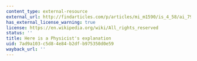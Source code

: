 ```yaml
---
content_type: external-resource
external_url: http://findarticles.com/p/articles/mi_m1590/is_4_58/ai_79967167/
has_external_license_warning: true
license: https://en.wikipedia.org/wiki/All_rights_reserved
status: ''
title: Here is a Physicist's explanation
uid: 7ad9a103-c5d8-4e84-b2df-b975350d0e59
wayback_url: ''
---
```

